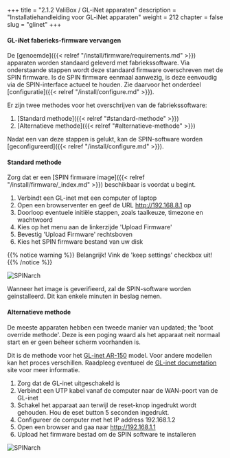 +++
title = "2.1.2 ValiBox / GL-iNet apparaten"
description = "Installatiehandleiding voor GL-iNet apparaten"
weight = 212
chapter = false
slug = "glinet"
+++

#### GL-iNet faberieks-firmware vervangen

De [genoemde]({{< relref "/install/firmware/requirements.md" >}}) apparaten worden standaard geleverd met fabriekssoftware. Via onderstaande stappen wordt deze standaard firmware overschreven met de SPIN firmware. Is de SPIN firmware eenmaal aanwezig, is deze eenvoudig via de SPIN-interface actueel te houden. Zie daarvoor het onderdeel [configuratie]({{< relref "/install/configure.md" >}}).

Er zijn twee methodes voor het overschrijven van de fabriekssoftware:

1. [Standard methode]({{< relref "#standard-methode" >}})
1. [Alternatieve methode]({{< relref "#alternatieve-methode" >}})

<i class="fa fa-flask"></i> Nadat een van deze stappen is gelukt, kan de SPIN-software worden [geconfigureerd]({{< relref "/install/configure.md" >}}).

#### Standard methode

Zorg dat er een [SPIN firmware image]({{< relref "/install/firmware/_index.md" >}}) beschikbaar is voordat u begint.

1. Verbindt een GL-inet met een computer of laptop
1. Open een browserventer en geef de URL http://192.168.8.1 op
1. Doorloop eventuele initiële stappen, zoals taalkeuze, timezone en wachtwoord
1. Kies op het menu aan de linkerzijde 'Upload Firmware'
1. Bevestig 'Upload Firmware' rechtsboven
1. Kies het SPIN firmware bestand van uw disk

{{% notice warning %}}
Belangrijk! Vink de 'keep settings' checkbox uit!
{{% /notice %}}

![SPINarch](/images/screenshot_glinet_upload_firmware.png?width=30pc&classes=shadow "GL-inet upload firmware")

Wanneer het image is geverifieerd, zal de SPIN-software worden geinstalleerd. Dit kan enkele minuten in beslag nemen.

#### Alternatieve methode

De meeste apparaten hebben een tweede manier van updated; the 'boot override methode'. Deze is een poging waard als het apparaat neit normaal start en er geen beheer scherm voorhanden is.

Dit is de methode voor het [GL-inet AR-150](https://www.gl-inet.com/ar150/) model. Voor andere modellen kan het proces verschillen. Raadpleeg eventueel de [GL-inet documetation](http://www.gl-inet.com/docs/) site voor meer informatie.

1. Zorg dat de GL-inet uitgeschakeld is
1. Verbindt een UTP kabel vanaf de computer naar de WAN-poort van de GL-inet
1. Schakel het apparaat aan terwijl de reset-knop ingedrukt wordt gehouden. Hou de eset button 5 seconden ingedrukt.
1. Configureer de computer met het IP address 192.168.1.2
1. Open een browser and gaa naar http://192.168.1.1
1. Upload het firmware bestad om de SPIN software te installeren

![SPINarch](/images/screenshot_glinet_boot_firmware.png?width=30pc&classes=shadow "GL-inet boot override firmware")

